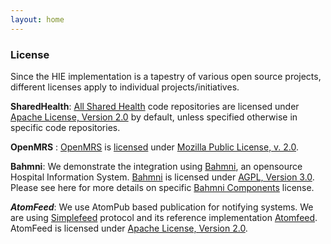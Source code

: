 ```yaml
---
layout: home
---
```


### License


Since the HIE implementation is a tapestry of various open source projects, different licenses apply to individual projects/initiatives. 

**SharedHealth**: [All Shared Health](http://github.com/sharedhealth) code repositories are licensed under [Apache License, Version 2.0](http://www.apache.org/licenses/LICENSE-2.0) by default, unless specified otherwise in specific code repositories. 

**OpenMRS** : [OpenMRS](http://github.com/openmrs) is [licensed](http://openmrs.org/license/) under [Mozilla Public License, v. 2.0](http://www.mozilla.org/MPL/2.0/).

**Bahmni**: We demonstrate the integration using [Bahmni](http://bahmni.org), an opensource Hospital Information System. [Bahmni](http://bahmni.org) is licensed under [AGPL, Version 3.0](http://www.gnu.org/licenses/agpl-3.0.html). Please see here for more details on specific [Bahmni Components](http://www.bahmni.org/community/) license.  

***AtomFeed***: We use AtomPub based publication for notifying systems. We are using [Simplefeed](http://github.com/ICT4H/simplefeed) protocol and its reference implementation [Atomfeed](http://github.com/ICT4H/atomfeed). AtomFeed is licensed under [Apache License, Version 2.0](http://www.apache.org/licenses/LICENSE-2.0).